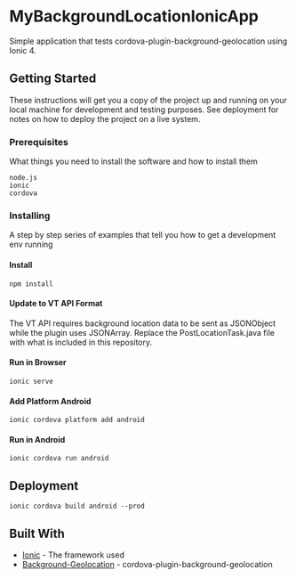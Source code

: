 # MyBackgroundLocationIonicApp
Simple application that tests cordova-plugin-background-geolocation using Ionic 4.

## Getting Started

These instructions will get you a copy of the project up and running on your local machine for development and testing purposes. See deployment for notes on how to deploy the project on a live system.

### Prerequisites

What things you need to install the software and how to install them

```
node.js
ionic
cordova
```

### Installing

A step by step series of examples that tell you how to get a development env running

#### Install

```
npm install
```

#### Update to VT API Format
The VT API requires background location data to be sent as JSONObject while the plugin uses JSONArray. Replace the PostLocationTask.java file with what is included in this repository.

#### Run in Browser

```
ionic serve
```


#### Add Platform Android

```
ionic cordova platform add android
```


#### Run in Android

```
ionic cordova run android
```


## Deployment

```
ionic cordova build android --prod
```

## Built With

* [Ionic](https://ionicframework.com/) - The framework used
* [Background-Geolocation](https://www.npmjs.com/package/@mauron85/cordova-plugin-background-geolocation) - cordova-plugin-background-geolocation
